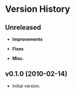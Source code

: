 # Version History

## Unreleased

* **Improvements**

* **Fixes**

* **Misc.**

## v0.1.0 (2010-02-14)

- Initial version.